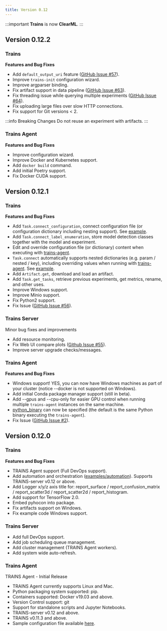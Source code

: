 ```yaml
---
title: Version 0.12
---
```

:::important
**Trains** is now **ClearML**.
:::

## Version 0.12.2

### Trains

**Features and Bug Fixes**

* Add `default_output_uri` feature ([GitHub Issue #57](https://github.com/allegroai/trains/issues/57)).
* Improve `trains-init` configuration wizard.
* Improve argparser binding.
* Fix artifact support in data pipeline ([GitHub Issue #63](https://github.com/allegroai/trains/issues/63)).
* Fix threading issue while querying multiple experiments ([GitHub Issue #64](https://github.com/allegroai/trains/issues/64)).
* Fix uploading large files over slow HTTP connections.
* Fix support for Git versions < 2.

:::info Breaking Changes
Do not reuse an experiment with artifacts.
:::
  
### Trains Agent

**Features and Bug Fixes**

* Improve configuration wizard.
* Improve Docker and Kubernetes support.
* Add `docker build` command.
* Add initial Poetry support.
* Fix Docker CUDA support.

## Version 0.12.1

### Trains

**Features and Bug Fixes**

* Add `Task.connect_configuration`, connect configuration file (or configuration dictionary including nesting support). See [example](https://github.com/allegroai/trains/blob/master/examples/frameworks/tensorflow/manual_model_upload.py).
* Add `Task.connect_label_enumeration`, store model detection classes together with the model and experiment.
* Edit and override configuration file (or dictionary) content when executing with [trains-agent](https://github.com/allegroai/trains-agent).
* `Task.connect` automatically supports nested dictionaries (e.g. param / nested / key), including overriding values when 
  running with [trains-agent](https://github.com/allegroai/trains-agent). See [example](https://github.com/allegroai/trains/blob/master/examples/frameworks/tensorflow/manual_model_upload.py).
* Add `Artifact.get`, download and load an artifact.
* Add `Task.get_tasks`, retrieve previous experiments, get metrics, rename, and other uses.
* Improve Windows support.
* Improve Minio support.
* Fix Python2 support.
* Fix Issue ([GitHub Issue #56](https://github.com/allegroai/trains/issues/56)).

### Trains Server

Minor bug fixes and improvements

* Add resource monitoring.
* Fix Web UI compare plots ([Github Issue #55](https://github.com/allegroai/clearml/issues/55)).
* Improve server upgrade checks/messages.

### Trains Agent

**Features and Bug Fixes**

* Windows support! YES, you can now have Windows machines as part of your cluster (notice --docker is not supported on Windows).
* Add initial Conda package manager support (still in beta).
* Add --gpus and --cpu-only for easier GPU control when running multiple `trains-agent` instances on the same machine.
* [python_binary](https://github.com/allegroai/trains-agent/blob/master/docs/trains.conf#L35) can now be specified (the default is the same Python binary executing the `trains-agent`).
* Fix Issue ([GitHub Issue #2](https://github.com/allegroai/trains-agent/issues/2)).

## Version 0.12.0

### Trains

**Features and Bug Fixes**

* TRAINS Agent support (Full DevOps support).
* Add automation and orchestration ([examples/automation](https://github.com/allegroai/trains/tree/master/examples/automation)). 
  Supports TRAINS-server v0.12 or above.
* Add Logger x/y/z axis title for: report_surface / report_confusion_matrix / report_scatter3d / report_scatter2d / report_histogram.
* Add support for TensorFlow 2.0.
* Embed pyhocon into package.
* Fix artifacts support on Windows.
* Fix example code Windows support.

### Trains Server

* Add full DevOps support.
* Add job scheduling queue management.
* Add cluster management (TRAINS Agent workers).
* Add system wide auto-refresh.

### Trains Agent

TRAINS Agent - Initial Release

* TRAINS Agent currently supports Linux and Mac.
* Python packaging system supported: pip.
* Containers supported: Docker v19.03 and above.
* Version Control support: git
* Support for standalone scripts and Jupyter Notebooks.
* TRAINS-server v0.12 and above.
* TRAINS v0.11.3 and above.
* Sample configuration file available [here](https://github.com/allegroai/trains-agent/blob/master/docs/trains.conf).